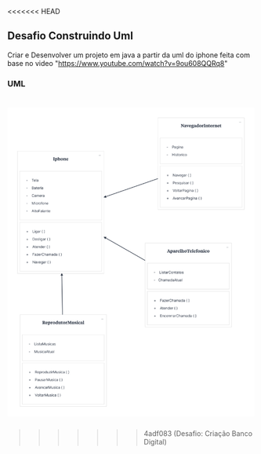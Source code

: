 <<<<<<< HEAD
## Desafio Construindo Uml
Criar e Desenvolver um projeto em java a partir da uml do iphone feita com base no video "https://www.youtube.com/watch?v=9ou608QQRq8"


### UML

![UML IPHONE](https://github.com/cauaqroz/Santander-Backend-Java/blob/main/DesafioUML/canvas_new-board-240630_1511.png)
=======
>>>>>>> 4adf083 (Desafio: Criação Banco Digital)
